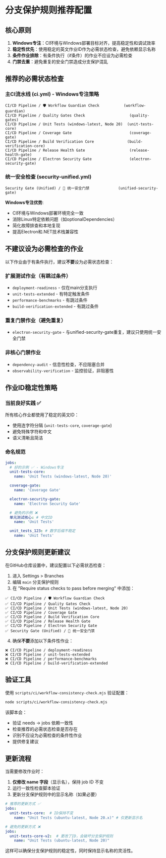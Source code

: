 # 分支保护规则推荐配置

## 核心原则

1. **Windows专注**：CI环境与Windows部署目标对齐，提高稳定性和调试效率
2. **稳定性优先**：使用稳定的英文作业ID作为必需状态检查，避免依赖显示名称
3. **条件作业排除**：有条件执行（if条件）的作业不应设为必需检查
4. **门禁去重**：避免重复的安全门禁造成分支保护混乱

## 推荐的必需状态检查

### 主CI流水线 (ci.yml) - Windows专注策略

```
CI/CD Pipeline / 🛡️ Workflow Guardian Check           (workflow-guardian)
CI/CD Pipeline / Quality Gates Check                    (quality-gates)
CI/CD Pipeline / Unit Tests (windows-latest, Node 20)  (unit-tests-core)
CI/CD Pipeline / Coverage Gate                          (coverage-gate)
CI/CD Pipeline / Build Verification Core               (build-verification-core)
CI/CD Pipeline / Release Health Gate                    (release-health-gate)
CI/CD Pipeline / Electron Security Gate                 (electron-security-gate)
```

### 统一安全检查 (security-unified.yml)

```
Security Gate (Unified) / 🚦 统一安全门禁             (unified-security-gate)
```

**Windows专注优势**:

- CI环境与Windows部署环境完全一致
- 消除Linux特定依赖问题（如optionalDependencies）
- 简化故障排查和本地复现
- 提高Electron和.NET技术栈兼容性

## 不建议设为必需检查的作业

以下作业由于有条件执行，建议**不要**设为必需状态检查：

### 扩展测试作业（有跳过条件）

- `deployment-readiness` - 仅在main分支执行
- `unit-tests-extended` - 有特定触发条件
- `performance-benchmarks` - 有跳过条件
- `build-verification-extended` - 有跳过条件

### 重复门禁作业（避免重复）

- `electron-security-gate` - 与unified-security-gate重复，建议只使用统一安全门禁

### 非核心门禁作业

- `dependency-audit` - 信息性检查，不应阻塞合并
- `observability-verification` - 监控验证，非阻塞性

## 作业ID稳定性策略

### 当前良好实践 ✅

所有核心作业都使用了稳定的英文ID：

- 使用连字符分隔 (`unit-tests-core`, `coverage-gate`)
- 避免特殊字符和中文
- 语义清晰且简洁

### 命名规范

```yaml
jobs:
  # 好的示例 ✅ - Windows专注
  unit-tests-core:
    name: 'Unit Tests (windows-latest, Node 20)'

  coverage-gate:
    name: 'Coverage Gate'

  electron-security-gate:
    name: 'Electron Security Gate'

  # 避免的示例 ❌
  单元测试核心: # 中文ID
    name: 'Unit Tests'

  unit_tests_123: # 数字后缀不稳定
    name: 'Unit Tests'
```

## 分支保护规则更新建议

在GitHub仓库设置中，建议配置以下必需状态检查：

1. 进入 Settings > Branches
2. 编辑 `main` 分支保护规则
3. 在 "Require status checks to pass before merging" 中添加：

```
✅ CI/CD Pipeline / 🛡️ Workflow Guardian Check
✅ CI/CD Pipeline / Quality Gates Check
✅ CI/CD Pipeline / Unit Tests (windows-latest, Node 20)
✅ CI/CD Pipeline / Coverage Gate
✅ CI/CD Pipeline / Build Verification Core
✅ CI/CD Pipeline / Release Health Gate
✅ CI/CD Pipeline / Electron Security Gate
✅ Security Gate (Unified) / 🚦 统一安全门禁
```

4. 确保**不要**添加以下条件性作业：

```
❌ CI/CD Pipeline / deployment-readiness
❌ CI/CD Pipeline / unit-tests-extended
❌ CI/CD Pipeline / performance-benchmarks
❌ CI/CD Pipeline / build-verification-extended
```

## 验证工具

使用 `scripts/ci/workflow-consistency-check.mjs` 验证配置：

```bash
node scripts/ci/workflow-consistency-check.mjs
```

该脚本会：

- 验证 needs → jobs 依赖一致性
- 检查推荐的必需状态检查是否存在
- 识别不应设为必需检查的条件性作业
- 提供修复建议

## 更新流程

当需要修改作业时：

1. **仅修改 name 字段**（显示名），保持 job ID 不变
2. 运行一致性检查脚本验证
3. 更新分支保护规则中的显示名称（如果必要）

```yaml
# 推荐的更新方式 ✅
jobs:
  unit-tests-core:  # ID保持不变
    name: "Unit Tests (ubuntu-latest, Node 20.x)" # 仅更新显示名

# 避免的更新方式 ❌
jobs:
  unit-tests-core-v2:  # 更改了ID，会破坏分支保护规则
    name: "Unit Tests (ubuntu-latest, Node 20)"
```

这样可以确保分支保护规则的稳定性，同时保持显示名称的灵活性。
